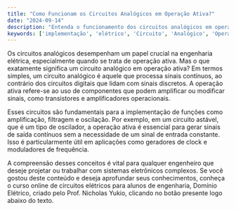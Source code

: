 ```yaml
---
title: "Como Funcionam os Circuitos Analógicos em Operação Ativa?"
date: "2024-09-14"
description: "Entenda o funcionamento dos circuitos analógicos em operação ativa e sua importância na engenharia elétrica."
keywords: ['implementação', 'elétrico', 'Circuito', 'Analógico', 'Operação', 'ativo', 'astável']
---
```


Os circuitos analógicos desempenham um papel crucial na engenharia elétrica, especialmente quando se trata de operação ativa. Mas o que exatamente significa um circuito analógico em operação ativa? Em termos simples, um circuito analógico é aquele que processa sinais contínuos, ao contrário dos circuitos digitais que lidam com sinais discretos. A operação ativa refere-se ao uso de componentes que podem amplificar ou modificar sinais, como transistores e amplificadores operacionais.

Esses circuitos são fundamentais para a implementação de funções como amplificação, filtragem e oscilação. Por exemplo, em um circuito astável, que é um tipo de oscilador, a operação ativa é essencial para gerar sinais de saída contínuos sem a necessidade de um sinal de entrada constante. Isso é particularmente útil em aplicações como geradores de clock e moduladores de frequência.

A compreensão desses conceitos é vital para qualquer engenheiro que deseje projetar ou trabalhar com sistemas eletrônicos complexos. Se você gostou deste conteúdo e deseja aprofundar seus conhecimentos, conheça o curso online de circuitos elétricos para alunos de engenharia, Domínio Elétrico, criado pelo Prof. Nicholas Yukio, clicando no botão presente logo abaixo do texto.